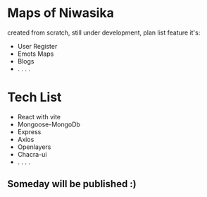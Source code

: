 # Maps of Niwasika

created from scratch, still under development, plan list feature it's:

- User Register
- Emots Maps
- Blogs
- . . . .

# Tech List

- React with vite
- Mongoose-MongoDb
- Express
- Axios
- Openlayers
- Chacra-ui
- . . . .

## Someday will be published :)
